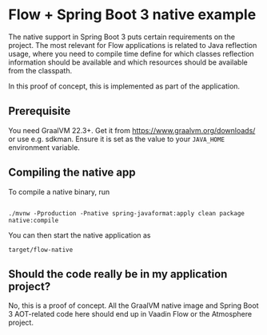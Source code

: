# Flow + Spring Boot 3 native example

The native support in Spring Boot 3 puts certain requirements on the project. The most relevant for Flow applications is related to Java reflection usage, where you need to compile time define for which classes reflection information should be available and which resources should be available from the classpath.

In this proof of concept, this is implemented as part of the application.

## Prerequisite

You need GraalVM 22.3+. Get it from https://www.graalvm.org/downloads/ or use e.g. sdkman.
Ensure it is set as the value to your `JAVA_HOME` environment variable. 

## Compiling the native app

To compile a native binary, run
```

./mvnw -Pproduction -Pnative spring-javaformat:apply clean package native:compile
```

You can then start the native application as
```
target/flow-native
```

## Should the code really be in my application project?

No, this is a proof of concept. All the GraalVM native image and Spring Boot 3 AOT-related code here should end up in Vaadin Flow or the Atmosphere project.